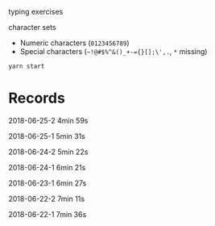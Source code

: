 typing exercises

character sets 
- Numeric characters (`0123456789`)
- Special characters (`~!@#$%^&()_+-={}[];\',.`, `*` missing)

`yarn start`

# Records
2018-06-25-2 4min 59s

2018-06-25-1 5min 31s

2018-06-24-2 5min 22s

2018-06-24-1 6min 21s

2018-06-23-1 6min 27s

2018-06-22-2 7min 11s

2018-06-22-1 7min 36s
